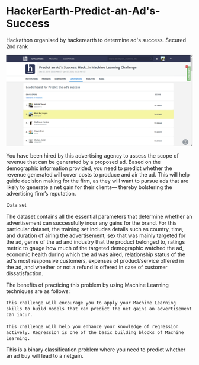 # HackerEarth-Predict-an-Ad's-Success
Hackathon organised by hackerearth to determine ad's success. Secured 2nd rank

![](Untitled.png)

You have been hired by this advertising agency to assess the scope of revenue that can be generated by a proposed ad. Based on the demographic information provided, you need to predict whether the revenue generated will cover costs to produce and air the ad. This will help guide decision making for the firm, as they will want to pursue ads that are likely to generate a net gain for their clients— thereby bolstering the advertising firm’s reputation.

Data set

The dataset contains all the essential parameters that determine whether an advertisement can successfully incur any gains for the brand. For this particular dataset, the training set includes details such as country, time, and duration of airing the advertisement, sex that was mainly targeted for the ad, genre of the ad and industry that the product belonged to, ratings metric to gauge how much of the targeted demographic watched the ad, economic health during which the ad was aired, relationship status of the ad's most responsive customers, expenses of product/service offered in the ad, and whether or not a refund is offered in case of customer dissatisfaction.

The benefits of practicing this problem by using Machine Learning techniques are as follows:

    This challenge will encourage you to apply your Machine Learning skills to build models that can predict the net gains an advertisement can incur.

    This challenge will help you enhance your knowledge of regression actively. Regression is one of the basic building blocks of Machine Learning.

This is a binary classification problem where you need to predict whether an ad buy will lead to a netgain.
